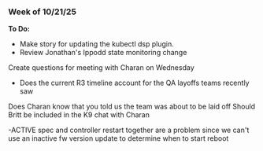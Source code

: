 ### Week of 10/21/25

**To Do:**
- Make story for updating the kubectl dsp plugin.
- Review Jonathan's Ippodd state monitoring change


Create questions for meeting with Charan on Wednesday
- Does the current R3 timeline account for the QA layoffs teams recently saw

Does Charan know that you told us the team was about to be laid off
Should Britt be included in the K9 chat with Charan

-ACTIVE spec and controller restart together are a problem since we can't use an inactive fw version update to determine when to start reboot